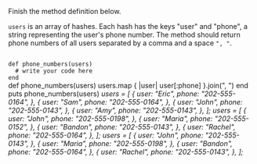 Finish the method definition below.

`users` is an array of hashes. Each hash has the keys "user" and "phone", a string representing the user's phone number. The method should return phone numbers of all users separated by a comma and a space `", "`.

<codeblock language="ruby" type="exercise" testMode="multipleInput">
<code>
def phone_numbers(users)
  # write your code here
end
</code>

<solution>
def phone_numbers(users)
  users.map { |user| user[:phone] }.join(", ")
end
</solution>

<testcases>
<caller>
puts phone_numbers(users)
</caller>
<testcase>
<i>
users = [
  {
    user: "Eric",
    phone: "202-555-0164",
  },
  {
    user: "Sam",
    phone: "202-555-0164",
  },
  {
    user: "John",
    phone: "202-555-0143",
  },
  {
    user: "Amy",
    phone: "202-555-0143",
  },
];
</i>
</testcase>
<testcase>
<i>
users = [
  {
    user: "John",
    phone: "202-555-0198",
  },
  {
    user: "Maria",
    phone: "202-555-0152",
  },
  {
    user: "Bandon",
    phone: "202-555-0143",
  },
  {
    user: "Rachel",
    phone: "202-555-0164",
  },
];
</i>
</testcase>
<testcase>
<i>
users = [
  {
    user: "John",
    phone: "202-555-0143",
  },
  {
    user: "Maria",
    phone: "202-555-0198",
  },
  {
    user: "Bandon",
    phone: "202-555-0164",
  },
  {
    user: "Rachel",
    phone: "202-555-0143",
  },
];
</i>
</testcase>
</testcases>
</codeblock>
